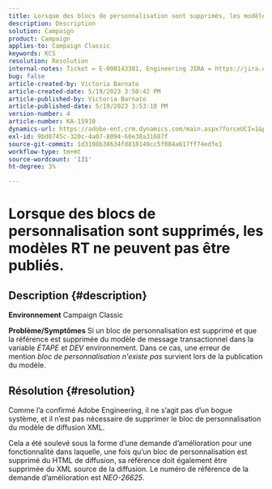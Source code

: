 ```yaml
---
title: Lorsque des blocs de personnalisation sont supprimés, les modèles RT ne peuvent pas être publiés.
description: Description
solution: Campaign
product: Campaign
applies-to: Campaign Classic
keywords: KCS
resolution: Resolution
internal-notes: Ticket = E-000143381, Engineering JIRA = https://jira.corp.adobe.com/browse/NEO-26451 , Enhancement = https://jira.corp.adobe.com/browse/NEO-26451
bug: false
article-created-by: Victoria Barnato
article-created-date: 5/19/2023 3:50:42 PM
article-published-by: Victoria Barnato
article-published-date: 5/19/2023 3:53:10 PM
version-number: 4
article-number: KA-15910
dynamics-url: https://adobe-ent.crm.dynamics.com/main.aspx?forceUCI=1&pagetype=entityrecord&etn=knowledgearticle&id=fb24c1e2-5cf6-ed11-8848-6045bd0065b6
exl-id: 9bd8745c-320c-4a07-8094-60e38a31687f
source-git-commit: 1d3108b38634fd818149cc5f084a617ff74edfe1
workflow-type: tm+mt
source-wordcount: '131'
ht-degree: 3%

---
```


# Lorsque des blocs de personnalisation sont supprimés, les modèles RT ne peuvent pas être publiés.

## Description {#description}

<b>Environnement</b>
Campaign Classic


<b>Problème/Symptômes</b>
Si un bloc de personnalisation est supprimé et que la référence est supprimée du modèle de message transactionnel dans la variable *ÉTAPE* et *DEV* environnement. Dans ce cas, une erreur de mention *bloc de personnalisation n&#39;existe pas* survient lors de la publication du modèle.


## Résolution {#resolution}


Comme l’a confirmé Adobe Engineering, il ne s’agit pas d’un bogue système, et il n’est pas nécessaire de supprimer le bloc de personnalisation du modèle de diffusion XML.

Cela a été soulevé sous la forme d’une demande d’amélioration pour une fonctionnalité dans laquelle, une fois qu’un bloc de personnalisation est supprimé du HTML de diffusion, sa référence doit également être supprimée du XML source de la diffusion. Le numéro de référence de la demande d’amélioration est *NEO-26625*.
